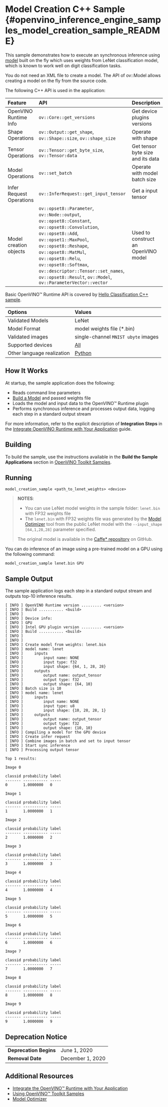 # Model Creation C++ Sample {#openvino_inference_engine_samples_model_creation_sample_README}

This sample demonstrates how to execute an synchronous inference using [model](../../../docs/OV_Runtime_UG/model_representation.md) built on the fly which uses weights from LeNet classification model, which is known to work well on digit classification tasks.

You do not need an XML file to create a model. The API of ov::Model allows creating a model on the fly from the source code.

The following C++ API is used in the application:

| Feature | API | Description |
| :--- | :--- | :--- |
| OpenVINO Runtime Info | `ov::Core::get_versions` | Get device plugins versions |
| Shape Operations | `ov::Output::get_shape`, `ov::Shape::size`, `ov::shape_size`| Operate with shape |
| Tensor Operations | `ov::Tensor::get_byte_size`, `ov::Tensor:data` | Get tensor byte size and its data |
| Model Operations | `ov::set_batch` | Operate with model batch size |
| Infer Request Operations | `ov::InferRequest::get_input_tensor` | Get a input tensor |
| Model creation objects | `ov::opset8::Parameter`, `ov::Node::output`, `ov::opset8::Constant`, `ov::opset8::Convolution`, `ov::opset8::Add`, `ov::opset1::MaxPool`, `ov::opset8::Reshape`, `ov::opset8::MatMul`, `ov::opset8::Relu`, `ov::opset8::Softmax`, `ov::descriptor::Tensor::set_names`, `ov::opset8::Result`, `ov::Model`, `ov::ParameterVector::vector` | Used to construct an OpenVINO model |

Basic OpenVINO™ Runtime API is covered by [Hello Classification C++ sample](../hello_classification/README.md).

| Options | Values |
| :--- | :--- |
| Validated Models | LeNet |
| Model Format | model weights file (\*.bin) |
| Validated images | single-channel `MNIST ubyte` images |
| Supported devices | [All](../../../docs/OV_Runtime_UG/supported_plugins/Supported_Devices.md) |
| Other language realization | [Python](../../../samples/python/model_creation_sample/README.md) |

## How It Works

At startup, the sample application does the following:
- Reads command line parameters
- [Build a Model](../../../docs/OV_Runtime_UG/model_representation.md) and passed weights file
- Loads the model and input data to the OpenVINO™ Runtime plugin
- Performs synchronous inference and processes output data, logging each step in a standard output stream

For more information, refer to the explicit description of
**Integration Steps** in the [Integrate OpenVINO Runtime with Your Application](../../../docs/OV_Runtime_UG/integrate_with_your_application.md) guide.

## Building

To build the sample, use the instructions available in the **Build the Sample Applications** section in [OpenVINO Toolkit Samples](../../../docs/OV_Runtime_UG/Samples_Overview.md).

## Running

```
model_creation_sample <path_to_lenet_weights> <device>
```

> **NOTES**:
>
> - You can use LeNet model weights in the sample folder: `lenet.bin` with FP32 weights file
> - The `lenet.bin` with FP32 weights file was generated by the [Model Optimizer](../../../docs/MO_DG/Deep_Learning_Model_Optimizer_DevGuide.md) tool from the public LeNet model with the `--input_shape [64,1,28,28]` parameter specified.
>
> The original model is available in the [Caffe* repository](https://github.com/BVLC/caffe/tree/master/examples/mnist) on GitHub.


You can do inference of an image using a pre-trained model on a GPU using the following command:

```
model_creation_sample lenet.bin GPU
```

## Sample Output

The sample application logs each step in a standard output stream and outputs top-10 inference results.

```
[ INFO ] OpenVINO Runtime version ......... <version>
[ INFO ] Build ........... <build>
[ INFO ]
[ INFO ] Device info:
[ INFO ] GPU
[ INFO ] Intel GPU plugin version ......... <version>
[ INFO ] Build ........... <build>
[ INFO ]
[ INFO ]
[ INFO ] Create model from weights: lenet.bin
[ INFO ] model name: lenet
[ INFO ]     inputs
[ INFO ]         input name: NONE
[ INFO ]         input type: f32
[ INFO ]         input shape: {64, 1, 28, 28}
[ INFO ]     outputs
[ INFO ]         output name: output_tensor
[ INFO ]         output type: f32
[ INFO ]         output shape: {64, 10}
[ INFO ] Batch size is 10
[ INFO ] model name: lenet
[ INFO ]     inputs
[ INFO ]         input name: NONE
[ INFO ]         input type: u8
[ INFO ]         input shape: {10, 28, 28, 1}
[ INFO ]     outputs
[ INFO ]         output name: output_tensor
[ INFO ]         output type: f32
[ INFO ]         output shape: {10, 10}
[ INFO ] Compiling a model for the GPU device
[ INFO ] Create infer request
[ INFO ] Combine images in batch and set to input tensor
[ INFO ] Start sync inference
[ INFO ] Processing output tensor

Top 1 results:

Image 0

classid probability label
------- ----------- -----
0       1.0000000   0

Image 1

classid probability label
------- ----------- -----
1       1.0000000   1

Image 2

classid probability label
------- ----------- -----
2       1.0000000   2

Image 3

classid probability label
------- ----------- -----
3       1.0000000   3

Image 4

classid probability label
------- ----------- -----
4       1.0000000   4

Image 5

classid probability label
------- ----------- -----
5       1.0000000   5

Image 6

classid probability label
------- ----------- -----
6       1.0000000   6

Image 7

classid probability label
------- ----------- -----
7       1.0000000   7

Image 8

classid probability label
------- ----------- -----
8       1.0000000   8

Image 9

classid probability label
------- ----------- -----
9       1.0000000   9

```

## Deprecation Notice

<table>
  <tr>
    <td><strong>Deprecation Begins</strong></td>
    <td>June 1, 2020</td>
  </tr>
  <tr>
    <td><strong>Removal Date</strong></td>
    <td>December 1, 2020</td>
  </tr>
</table>

## Additional Resources

- [Integrate the OpenVINO™ Runtime with Your Application](../../../docs/OV_Runtime_UG/integrate_with_your_application.md)
- [Using OpenVINO™ Toolkit Samples](../../../docs/OV_Runtime_UG/Samples_Overview.md)
- [Model Optimizer](../../../docs/MO_DG/Deep_Learning_Model_Optimizer_DevGuide.md)
